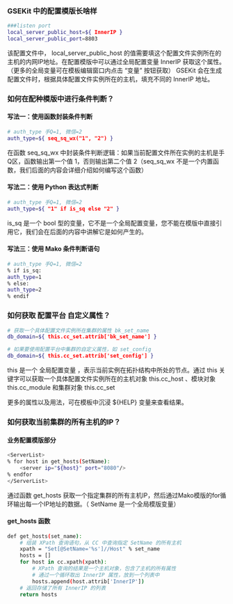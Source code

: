 ### GSEKit 中的配置模版长啥样
 
```bash
###listen port
local_server_public_host=${ InnerIP }
local_server_public_port=8803
```
该配置文件中， local_server_public_host 的值需要填这个配置文件实例所在的主机的内网IP地址。在配置模版中可以通过全局配置变量 InnerIP 获取这个属性。（更多的全局变量可在模板编辑窗口内点击 “变量” 按钮获取）
GSEKit 会在生成配置文件时，根据具体配置文件实例所在的主机，填充不同的 InnerIP 地址。

### 如何在配种模版中进行条件判断？

#### 写法一：使用函数封装条件判断
```bash
# auth_type 手Q=1, 微信=2
auth_type=${ seq_sq_wx("1", "2") }
```
在函数 seq_sq_wx 中封装条件判断逻辑：如果当前配置文件所在实例的主机是手Q区，函数输出第一个值 1，否则输出第二个值 2（seq_sq_wx 不是一个内置函数，我们后面的内容会详细介绍如何编写这个函数）

#### 写法二：使用 Python 表达式判断
```bash
# auth_type 手Q=1, 微信=2
auth_type=${ "1" if is_sq else "2" }
```
is_sq 是一个 bool 型的变量，它不是一个全局配置变量，您不能在模版中直接引用它，我们会在后面的内容中讲解它是如何产生的。

#### 写法三：使用 Mako 条件判断语句
```bash
# auth_type 手Q=1, 微信=2
% if is_sq:
auth_type=1
% else:
auth_type=2
% endif
```

### 如何获取 配置平台 自定义属性？
 
```bash
# 获取一个具体配置文件实例所在集群的属性 bk_set_name
db_domain=${ this.cc_set.attrib['bk_set_name'] }

# 如果要使用配置平台中集群的自定义属性，如 set_config 
db_domain=${ this.cc_set.attrib['set_config'] }
```
this 是一个 全局配置变量 ，表示当前实例在拓扑结构中所处的节点。通过 this 关键字可以获取一个具体配置文件实例所在的主机对象 this.cc_host 、模块对象 this.cc_module 和集群对象 this.cc_set

更多的属性以及用法，可在模板中沉浸 ${HELP} 变量来查看结果。

 

### 如何获取当前集群的所有主机的IP？

#### 业务配置模版部分

```bash
<ServerList>
% for host in get_hosts(SetName):
    <server ip="${host}" port="8080"/>
% endfor
</ServerList>
```

通过函数 get_hosts 获取一个指定集群的所有主机IP，然后通过Mako模版的for循环输出每一个IP地址的数据。（ SetName 是一个全局模版变量）

#### get_hosts 函数
 
```bash
def get_hosts(set_name):
    # 组装 XPath 查询语句，从 CC 中查询指定 SetName 的所有主机
    xpath = "Set[@SetName='%s']//Host" % set_name
    hosts = []
    for host in cc.xpath(xpath):
        # XPath 查询的结果是一个主机对象，包含了主机的所有属性
        # 通过一个循环取出 InnerIP 属性，放到一个列表中
        hosts.append(host.attrib['InnerIP'])
    # 返回存储了所有 InnerIP 的列表
    return hosts
```